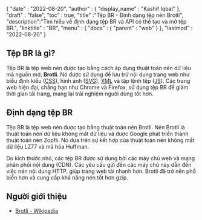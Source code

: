 {
  "date" : "2022-08-20",
  "author" : {
    "display_name" : "Kashif Iqbal"
},
  "draft" : "false",
  "toc" : true,
  "title" :"Tệp BR - Định dạng tệp nén Brotli",
  "description":"Tìm hiểu về định dạng tệp BR và API có thể tạo và mở tệp BR.",
  "linktitle" : "BR",
  "menu" : {
    "docs" : {
      "parent" : "web"
}
},
  "lastmod" : "2022-08-20"
}

## Tệp BR là gì?

Tệp BR là tệp web nén được tạo bằng cách áp dụng thuật toán nén dữ liệu mã nguồn mở, **Brotli**. Nó được sử dụng để lưu trữ nội dung trang web như biểu định kiểu ([CSS](/vi/web/css/)), hình ảnh ([SVG](/vi/page-description-language/svg/)), [XML](/vi/web/xml/) và tập lệnh tệp ([JS](/vi/web/js/)). Các trang web hiện đại, chẳng hạn như Chrome và Firefox, sử dụng tệp BR để giảm thời gian tải trang, mang lại trải nghiệm người dùng tốt hơn.

## Định dạng tệp BR

Tệp BR là tệp web nén được tạo bằng thuật toán nén Brotli. Nén Brotli là thuật toán nén dữ liệu không mất dữ liệu và được Google phát triển thành thuật toán nén Zopfli. Nó dựa trên sự kết hợp của thuật toán nén không mất dữ liệu LZ77 và mã hóa Huffman.

Do kích thước nhỏ, các tệp BR được sử dụng bởi các máy chủ web và mạng phân phối nội dung (CDN). Các yêu cầu gửi đến các máy chủ này dẫn đến việc nén nội dung HTTP, giúp trang web tải nhanh hơn. Brotli đã trở nên phổ biến hơn và cung cấp khả năng nén tốt hơn gzip.

## Người giới thiệu

* [Brotli - Wikipedia](https://en.wikipedia.org/wiki/Brotli)

